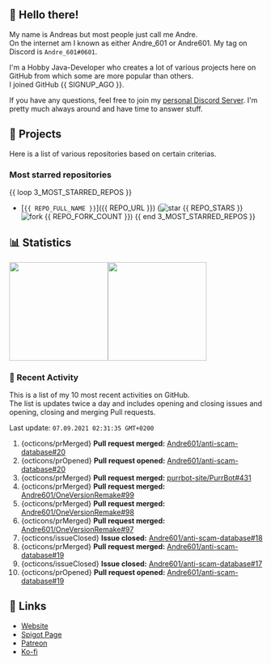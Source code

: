 <!-- Links -->
[purr]: https://purrbot.site
[discord]: https://discord.gg/6dazXp6
[website]: https://andre601.ch
[spigot]: https://www.spigotmc.org/resources/authors/56829/
[patreon]: https://patreon.com/andre_601
[ko-fi]: https://ko-fi.com/andre_601

<!-- SVGs -->
[star]: https://cdn.jsdelivr.net/gh/Readme-Workflows/Readme-Icons@main/icons/octicons/StarredRepository.svg
[fork]: https://cdn.jsdelivr.net/gh/Readme-Workflows/Readme-Icons@main/icons/octicons/ForkedRepository.svg

## 👋 Hello there!
My name is Andreas but most people just call me Andre.  
On the internet am I known as either Andre_601 or Andre601. My tag on Discord is `Andre_601#0601`.

I'm a Hobby Java-Developer who creates a lot of various projects here on GitHub from which some are more popular than others.  
I joined GitHub {{ SIGNUP_AGO }}.

If you have any questions, feel free to join my [personal Discord Server][discord]. I'm pretty much always around and have time to answer stuff.

## 📁 Projects
Here is a list of various repositories based on certain criterias.

### Most starred repositories

{{ loop 3_MOST_STARRED_REPOS }}
- [`{{ REPO_FULL_NAME }}`]({{ REPO_URL }}) (![star] {{ REPO_STARS }} ![fork] {{ REPO_FORK_COUNT }})
{{ end 3_MOST_STARRED_REPOS }}

## 📊 Statistics
<img height="195px" src="https://github-readme-stats.vercel.app/api?username=Andre601&show_icons=true&hide_rank=true&title_color=3498db&bg_color=ffffff00&text_color=718096&disable_animations=true"><img height="195px" src="https://github-readme-stats.vercel.app/api/top-langs?username=Andre601&layout=compact&title_color=3498db&bg_color=ffffff00&text_color=718096">

### 📜 Recent Activity
This is a list of my 10 most recent activities on GitHub.  
The list is updates twice a day and includes opening and closing issues and opening, closing and merging Pull requests.

<!--RECENT_ACTIVITY:last_update-->
Last update: `07.09.2021 02:31:35 GMT+0200`
<!--RECENT_ACTIVITY:last_update_end-->
<!--RECENT_ACTIVITY:start-->
1. {octicons/prMerged} **Pull request merged:** [Andre601/anti-scam-database#20](https://github.com/Andre601/anti-scam-database/pull/20)
2. {octicons/prOpened} **Pull request opened:** [Andre601/anti-scam-database#20](https://github.com/Andre601/anti-scam-database/pull/20)
3. {octicons/prMerged} **Pull request merged:** [purrbot-site/PurrBot#431](https://github.com/purrbot-site/PurrBot/pull/431)
4. {octicons/prMerged} **Pull request merged:** [Andre601/OneVersionRemake#99](https://github.com/Andre601/OneVersionRemake/pull/99)
5. {octicons/prMerged} **Pull request merged:** [Andre601/OneVersionRemake#98](https://github.com/Andre601/OneVersionRemake/pull/98)
6. {octicons/prMerged} **Pull request merged:** [Andre601/OneVersionRemake#97](https://github.com/Andre601/OneVersionRemake/pull/97)
7. {octicons/issueClosed} **Issue closed:** [Andre601/anti-scam-database#18](https://github.com/Andre601/anti-scam-database/issues/18)
8. {octicons/prMerged} **Pull request merged:** [Andre601/anti-scam-database#19](https://github.com/Andre601/anti-scam-database/pull/19)
9. {octicons/issueClosed} **Issue closed:** [Andre601/anti-scam-database#17](https://github.com/Andre601/anti-scam-database/issues/17)
10. {octicons/prOpened} **Pull request opened:** [Andre601/anti-scam-database#19](https://github.com/Andre601/anti-scam-database/pull/19)
<!--RECENT_ACTIVITY:end-->

## 🔗 Links
- [Website]
- [Spigot Page][spigot]
- [Patreon]
- [Ko-fi]
